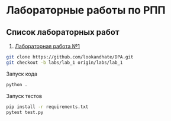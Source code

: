 # Лабораторные работы по РПП

## Список лабораторных работ

1. [Лабораторная работа №1](https://github.com/lookandhate/DPA/tree/labs/lab_1)
```bash
git clone https://github.com/lookandhate/DPA.git
git checkout -b labs/lab_1 origin/labs/lab_1
```
Запуск кода
```bash
python .
```

Запуск тестов
```bash
pip install -r requirements.txt
pytest test.py
```





